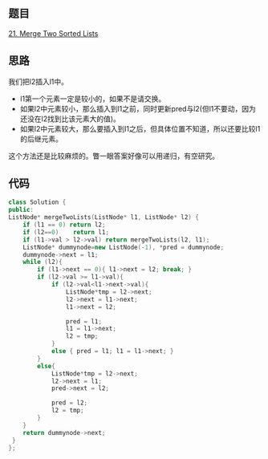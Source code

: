 ## 题目
[21. Merge Two Sorted Lists](https://leetcode-cn.com/problems/merge-two-sorted-lists/)
## 思路
我们把l2插入l1中。

* l1第一个元素一定是较小的，如果不是请交换。
* 如果l2中元素较小，那么插入到l1之前，同时更新pred与l2(但l1不要动，因为还没在l2找到比该元素大的值)。
* 如果l2中元素较大，那么要插入到l1之后，但具体位置不知道，所以还要比较l1的后继元素。

这个方法还是比较麻烦的。瞥一眼答案好像可以用递归，有空研究。
## 代码
```c++
class Solution {
public:
ListNode* mergeTwoLists(ListNode* l1, ListNode* l2) {
    if (l1 == 0) return l2;
    if (l2==0)    return l1;
	if (l1->val > l2->val) return mergeTwoLists(l2, l1);
	ListNode* dummynode=new ListNode(-1), *pred = dummynode;
	dummynode->next = l1;
	while (l2){
		if (l1->next == 0){ l1->next = l2; break; }
		if (l2->val >= l1->val){
			if (l2->val<l1->next->val){
				ListNode*tmp = l2->next;
				l2->next = l1->next;
				l1->next = l2;

				pred = l1;
				l1 = l1->next;
				l2 = tmp;
			}
			else { pred = l1; l1 = l1->next; }
		}
		else{
			ListNode*tmp = l2->next;
			l2->next = l1;
			pred->next = l2;

			pred = l2;
			l2 = tmp;
		}
	}
	return dummynode->next;
 }
};
```
